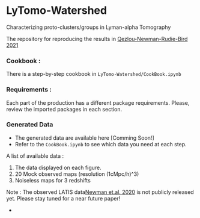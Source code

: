 # LyTomo-Watershed
Characterizing proto-clusters/groups in Lyman-alpha Tomography

The repository for reproducing the results in [Qezlou-Newman-Rudie-Bird 2021](https://arxiv.org/abs/2112.03930)

### Cookbook :

There is a step-by-step cookbook in `LyTomo-Watershed/CookBook.ipynb`

### Requirements :

Each part of the production has a different package requirements. 
Please, review the imported packages in each section.

### Generated Data

- The generated data are available here [Comming Soon!]
- Refer to the `CookBook.ipynb` to see which data you need at each step. 

A list of available data :

1. The data displayed on each figure.
2. 20 Mock observed maps (resolution (1cMpc/h)^3)
3. Noiseless maps for 3 redshifts

Note : The observed LATIS data[Newman et.al. 2020](https://arxiv.org/abs/2002.10676) is not publicly released yet. 
       Please stay tuned for a near future paper!


- 
